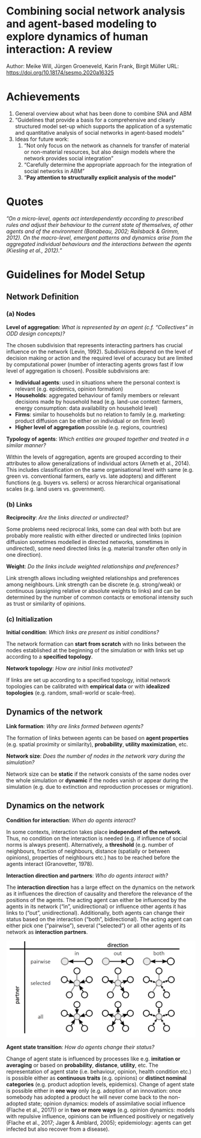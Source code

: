 # Combining social network analysis and agent-based modeling to explore dynamics of human interaction: A review

Author: Meike Will, Jürgen Groeneveld, Karin Frank, Birgit Müller
URL: https://doi.org/10.18174/sesmo.2020a16325

# Achievements

1. General overview about what has been done to combine SNA and ABM
2. “Guidelines that provide a basis for a comprehensive and clearly structured model set-up which supports the application of a systematic and quantitative analysis of social networks in agent-based models”
3. Ideas for future work:
    1. “Not only focus on the network as channels for transfer of material or non-material resources, but also design models where the network provides social integration”
    2. “Carefully determine the appropriate approach for the integration of social networks in ABM”
    3. “**Pay attention to structurally explicit analysis of the model”**

# Quotes

*”On a micro-level, agents act interdependently according to prescribed rules and adjust their behaviour to the current state of themselves, of other agents and of the environment
(Bonabeau, 2002; Railsback & Grimm, 2012).
On the macro-level, emergent patterns and dynamics arise from the aggregated individual behaviours and the interactions between the agents (Kiesling et al., 2012).”*

# Guidelines for Model Setup

## Network Definition

### (a) Nodes

**Level of aggregation**: *What is represented by an agent (c.f. “Collectives” in ODD design concepts)?*

The chosen subdivision that represents interacting partners has crucial influence on the network (Levin, 1992). Subdivisions depend on the level of decision making or action and the required level of accuracy but are limited by computational power (number of interacting agents grows fast if low level of aggregation is chosen). Possible subdivisions are:

- **Individual agents**: used in situations where the personal context is relevant (e.g. epidemics, opinion formation)
- **Households**: aggregated behaviour of family members or relevant decisions made by household head (e.g. land-use context: farmers, energy consumption: data availability on household level)
- **Firms**: similar to households but no relation to family (e.g. marketing: product diffusion can be either on individual or on firm level)
- **Higher level of aggregation** possible (e.g. regions, countries)

**Typology of agents**: *Which entities are grouped together and treated in a similar manner?*

Within the levels of aggregation, agents are grouped according to their attributes to allow generalizations of individual actors (Arneth et al., 2014). This includes classification on the same organisational level with same (e.g. green vs. conventional farmers, early vs. late adopters) and different functions (e.g. buyers vs. sellers) or across hierarchical organisational scales (e.g. land users vs. government).

### (b) Links

**Reciprocity**: *Are the links directed or undirected?*

Some problems need reciprocal links, some can deal with both but are probably more realistic with either directed or undirected links (opinion diffusion sometimes modelled in directed networks, sometimes in undirected), some need directed links (e.g. material transfer often only in one direction).

**Weight**: *Do the links include weighted relationships and preferences?*

Link strength allows including weighted relationships and preferences among neighbours. Link strength can be discrete (e.g. strong/weak) or continuous (assigning relative or absolute weights to links) and can be determined by the number of common contacts or emotional intensity such as trust or similarity of opinions.

### (c) Initialization

**Initial condition**: *Which links are present as initial conditions?*

The network formation can **start from scratch** with no links between the nodes established at the beginning of the simulation or with links set up according to a **specified topology**.

**Network topology**: *How are initial links motivated?*

If links are set up according to a specified topology, initial network topologies can be calibrated with **empirical data** or with **idealized topologies** (e.g. random, small-world or scale-free).

## Dynamics of the network

**Link formation**: *Why are links formed between agents?*

The formation of links between agents can be based on **agent properties** (e.g. spatial proximity or similarity), **probability**, **utility maximization**, etc.

**Network size**: *Does the number of nodes in the network vary during the simulation?*

Network size can be **static** if the network consists of the same nodes over the whole simulation or **dynamic** if the nodes vanish or appear during the simulation (e.g. due to extinction and reproduction processes or migration).

## Dynamics on the network

**Condition for interaction**: *When do agents interact?*

In some contexts, interaction takes place **independent of the network**. Thus, no condition on the interaction is needed (e.g. if influence of social norms is always present). Alternatively, a **threshold** (e.g. number of neighbours, fraction of neighbours, distance (spatially or between opinions), properties of neighbours etc.) has to be reached before the agents interact (Granovetter, 1978).

**Interaction direction and partners**: *Who do agents interact with?*

The **interaction direction** has a large effect on the dynamics on the network as it influences the direction of causality and therefore the relevance of the positions of the agents. The acting agent can either be influenced by the agents in its network (“in”, unidirectional) or influence other agents it has links to (“out”, unidirectional). Additionally, both agents can change their status based on the interaction (“both”, bidirectional). The acting agent can either pick one (“pairwise”), several (“selected”) or all other agents of its network as **interaction partners**.

![Untitled](Combining%20social%20network%20analysis%20and%20agent-based%20%203c810c022b9747888d479d7e5647ba7e/Untitled.png)

**Agent state transition**: *How do agents change their status?*

Change of agent state is influenced by processes like e.g. **imitation or averaging** or based on **probability**, **distance**, **utility**, etc. The representation of agent state (i.e. behaviour, opinion, health condition etc.) is possible either as **continuous traits** (e.g. opinions) or **distinct nominal categories** (e.g. product adoption levels, epidemics). Change of agent state is possible either in **one way** only (e.g. adoption of an innovation: once somebody has adopted a product he will never come back to the non-adopted state; opinion dynamics: models of assimilative social influence (Flache et al., 2017)) or in **two or more ways** (e.g. opinion dynamics: models with repulsive influence, opinions can be influenced positively or negatively (Flache et al., 2017; Jager & Amblard, 2005); epidemiology: agents can get infected but also recover from a disease).
